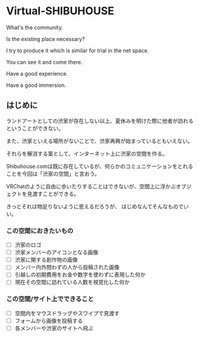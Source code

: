 # Virtual-SHIBUHOUSE

What's the community.

Is the existing place necessary?

I try to produce it which is similar for trial in the net space.

You can see it and come there.

Have a good experience.

Have a good immersion.

## はじめに

ランドアートとしての渋家が存在しない以上、夏休みを明けた際に他者が訪れるということができない。

また、渋家といえる場所がないことで、渋家再興が始まっているともいえない。

それらを解消する案として、インターネット上に渋家の空間を作る。

Shibuhouse.comは既に存在しているが、何らかのコミュニケーションをとれることを今回は「渋家の空間」と言おう。

VRChatのように自由に歩いたりすることはできないが、空間上に浮かぶオブジェクトを見渡すことができる。

きっとそれは物足りないように思えるだろうが、
はじめなんてそんなものでいい。

### この空間におきたいもの

- [ ] 渋家のロゴ
- [ ] 渋家メンバーのアイコンとなる画像
- [ ] 渋家に関する創作物の画像
- [ ] メンバー内外問わずの人から投稿された画像
- [ ] 引越しの初期費用をお金や数字を使わずに表現した何か
- [ ] 現在その空間に訪れている人数を視覚化した何か

### この空間/サイト上でできること

- [ ] 空間内をマウスドラッグやスワイプで見渡す
- [ ] フォームから画像を投稿する
- [ ] 各メンバーや渋家のサイトへ飛ぶ
